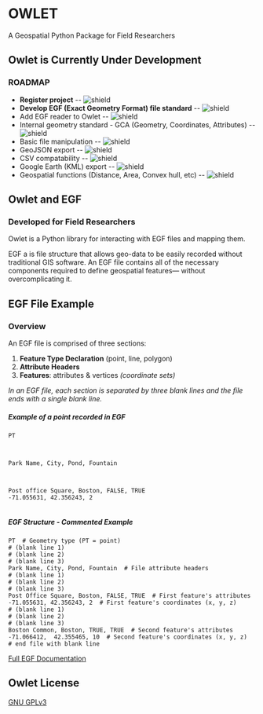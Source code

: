 # OWLET

A Geospatial Python Package for Field Researchers

## Owlet is Currently Under Development

### ROADMAP

- **Register project** -- ![shield](https://img.shields.io/badge/Owlet-V0.0.1-blue?style=flat)
- **Develop EGF (Exact Geometry Format) file standard** -- ![shield](https://img.shields.io/badge/Developed-brightgreen)
- Add EGF reader to Owlet -- ![shield](https://img.shields.io/badge/-In%20Development-orange)
- Internal geometry standard - GCA (Geometry, Coordinates, Attributes) -- ![shield](https://img.shields.io/badge/-In%20Development-orange)
- Basic file manipulation -- ![shield](https://img.shields.io/badge/-Upcoming-lightgrey)
- GeoJSON export -- ![shield](https://img.shields.io/badge/-Upcoming-lightgrey)
- CSV compatability -- ![shield](https://img.shields.io/badge/-Upcoming-lightgrey)
- Google Earth (KML) export -- ![shield](https://img.shields.io/badge/-Upcoming-lightgrey)
- Geospatial functions (Distance, Area, Convex hull, etc) -- ![shield](https://img.shields.io/badge/-Upcoming-lightgrey)


## Owlet and EGF

### Developed for Field Researchers
Owlet is a Python library for interacting with EGF files and mapping them.

EGF a is file structure that allows geo-data to be easily recorded without traditional GIS software. An EGF file contains all of the necessary components required to define geospatial features— without overcomplicating it.

## EGF File Example

### Overview
An EGF file is comprised of three sections:

1. **Feature Type Declaration** (point, line, polygon)
2. **Attribute Headers**
3. **Features**: attributes & vertices *(coordinate sets)*

*In an EGF file, each section is separated by three blank lines and the file ends with a single blank line.*


##### Example of a point recorded in EGF
```
PT



Park Name, City, Pond, Fountain



Post office Square, Boston, FALSE, TRUE
-71.055631, 42.356243, 2


```

##### EGF Structure - Commented Example
```
PT  # Geometry type (PT = point)
# (blank line 1)
# (blank line 2)
# (blank line 3)
Park Name, City, Pond, Fountain  # File attribute headers
# (blank line 1)
# (blank line 2)
# (blank line 3)
Post Office Square, Boston, FALSE, TRUE  # First feature's attributes
-71.055631, 42.356243, 2  # First feature's coordinates (x, y, z)
# (blank line 1)
# (blank line 2)
# (blank line 3)
Boston Common, Boston, TRUE, TRUE  # Second feature's attributes
-71.066412,  42.355465, 10  # Second feature's coordinates (x, y, z)
# end file with blank line
```


[Full EGF Documentation](https://github.com/HFM3/owlet/blob/master/docs/egf.md)


## Owlet License
[GNU GPLv3](https://choosealicense.com/licenses/gpl-3.0/)

